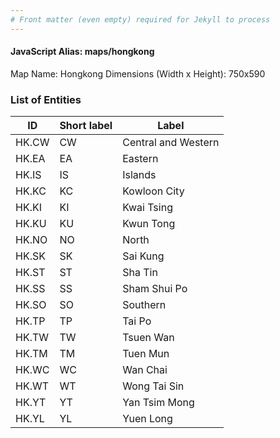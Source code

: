 ```yaml
---
# Front matter (even empty) required for Jekyll to process
---
```


#### JavaScript Alias: maps/hongkong

Map Name: Hongkong
Dimensions (Width x Height): 750x590





### List of Entities

ID | Short label | Label
---|---|---|
HK.CW|CW|Central and Western
HK.EA|EA|Eastern
HK.IS|IS|Islands
HK.KC|KC|Kowloon City
HK.KI|KI|Kwai Tsing
HK.KU|KU|Kwun Tong
HK.NO|NO|North
HK.SK|SK|Sai Kung
HK.ST|ST|Sha Tin
HK.SS|SS|Sham Shui Po
HK.SO|SO|Southern
HK.TP|TP|Tai Po
HK.TW|TW|Tsuen Wan
HK.TM|TM|Tuen Mun
HK.WC|WC|Wan Chai
HK.WT|WT|Wong Tai Sin
HK.YT|YT|Yan Tsim Mong
HK.YL|YL|Yuen Long


